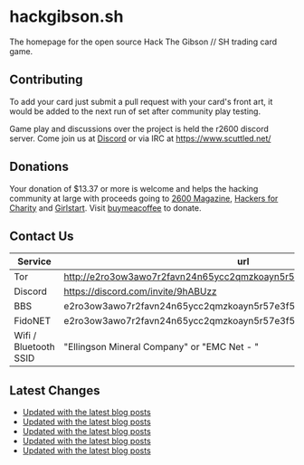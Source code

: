 # hackgibson.sh
The homepage for the open source Hack The Gibson // SH trading card game.


## Contributing

To add your card just submit a pull request with your card's front art, it would be added to the next run of set after community play testing.

Game play and discussions over the project is held the r2600 discord server. Come join us at [Discord](https://discord.com/invite/9hABUzz) or via IRC at https://www.scuttled.net/


## Donations

Your donation of $13.37 or more is welcome and helps the hacking community at large with proceeds going to [2600 Magazine](https://2600.com/), [Hackers for Charity](https://hackersforcharity.org) and [Girlstart](https://girlstart.org).  Visit [buymeacoffee](https://www.buymeacoffee.com/hackgibson.sh) to donate.


## Contact Us

Service | url
-|-
Tor | http://e2ro3ow3awo7r2favn24n65ycc2qmzkoayn5r57e3f56nvjwdcgg32ad.onion
Discord | https://discord.com/invite/9hABUzz
BBS | e2ro3ow3awo7r2favn24n65ycc2qmzkoayn5r57e3f56nvjwdcgg32ad.onion:23
FidoNET | e2ro3ow3awo7r2favn24n65ycc2qmzkoayn5r57e3f56nvjwdcgg32ad.onion:24554
Wifi / Bluetooth SSID | "Ellingson Mineral Company" or "EMC Net - <fidonet address>"

## Latest Changes
<!-- BLOG-POST-LIST:START -->
- [Updated with the latest blog posts](https://github.com/DFW2600/hackgibson.sh/commit/15b9213941719e003e03ab9e1beda20185d15c7a)
- [Updated with the latest blog posts](https://github.com/DFW2600/hackgibson.sh/commit/9bbef6c611e7ddbf57145d95b2d0ba3c26650311)
- [Updated with the latest blog posts](https://github.com/DFW2600/hackgibson.sh/commit/698d1c3a56f4d9c3ac9d3335c63d2863f019a208)
- [Updated with the latest blog posts](https://github.com/DFW2600/hackgibson.sh/commit/7aebbaeca83e82f46efb63cdf4c4f8344fa74c30)
- [Updated with the latest blog posts](https://github.com/DFW2600/hackgibson.sh/commit/6f972c7bf06d6a0be8facdceba138d0b38ecf1c7)
<!-- BLOG-POST-LIST:END -->
